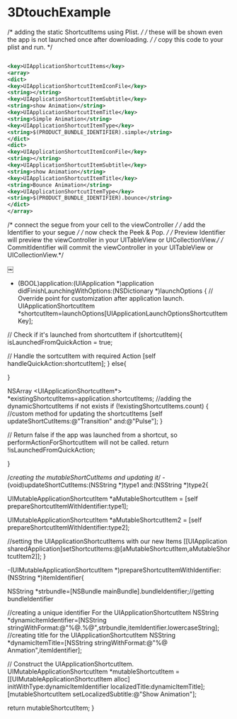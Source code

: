 # 3DtouchExample





/*	adding the static ShortcutItems using Plist.	*/
/*	these will be shown even the app is not launched once after downloading.	*/
/*	copy this code to your plist and run.	*/

```xml

<key>UIApplicationShortcutItems</key>
<array>
<dict>
<key>UIApplicationShortcutItemIconFile</key>
<string></string>
<key>UIApplicationShortcutItemSubtitle</key>
<string>show Animation</string>
<key>UIApplicationShortcutItemTitle</key>
<string>Simple Animation</string>
<key>UIApplicationShortcutItemType</key>
<string>$(PRODUCT_BUNDLE_IDENTIFIER).simple</string>
</dict>
<dict>
<key>UIApplicationShortcutItemIconFile</key>
<string></string>
<key>UIApplicationShortcutItemSubtitle</key>
<string>show Animation</string>
<key>UIApplicationShortcutItemTitle</key>
<string>Bounce Animation</string>
<key>UIApplicationShortcutItemType</key>
<string>$(PRODUCT_BUNDLE_IDENTIFIER).bounce</string>
</dict>
</array>

```

/*	connect the segue from your cell to the viewController 	*/
/*	add the Identifier to your segue	*/
/*	now check the Peek & Pop.	*/
/*	Preview Identifier will preview the viewController in your UITableView or UICollectionView.*/
/*	CommitIdentifier will commit the viewController in your UITableView or UICollectionView.*/

￼


- (BOOL)application:(UIApplication *)application didFinishLaunchingWithOptions:(NSDictionary *)launchOptions {
// Override point for customization after application launch.
UIApplicationShortcutItem *shortcutItem=launchOptions[UIApplicationLaunchOptionsShortcutItemKey];

// Check if it's launched from shortcutItem
if (shortcutItem){
isLaunchedFromQuickAction = true;

// Handle the sortcutItem with required Action
[self handleQuickAction:shortcutItem];
}
else{

}

NSArray <UIApplicationShortcutItem*> *existingShortcutItems=application.shortcutItems;
//adding the dynamicShortcutItems if not exists
if (!existingShortcutItems.count) {
//custom method for updating the shortcutItems
[self updateShortCutItems:@"Transition" and:@"Pulse"];
}


// Return false if the app was launched from a shortcut, so performActionForShortcutItem will not be called.
return !isLaunchedFromQuickAction;


}




/*creating the mutableShortCutItems and updating it*/
-(void)updateShortCutItems:(NSString *)type1 and:(NSString *)type2{

UIMutableApplicationShortcutItem *aMutableShortcutItem = [self prepareShortcutItemWithIdentifier:type1];

UIMutableApplicationShortcutItem *aMutableShortcutItem2 = [self prepareShortcutItemWithIdentifier:type2];




//setting the UIApplicationShortcutItems with our new Items
[[UIApplication sharedApplication]setShortcutItems:@[aMutableShortcutItem,aMutableShortcutItem2]];
}

-(UIMutableApplicationShortcutItem *)prepareShortcutItemWithIdentifier:(NSString *)itemIdentifier{

NSString *strbundle=[NSBundle mainBundle].bundleIdentifier;//getting bundleIdentifier

//creating a unique identifier For the UIApplicationShortcutItem
NSString *dynamicItemIdentifier=[NSString stringWithFormat:@"%@.%@",strbundle,itemIdentifier.lowercaseString];
//creating title for the UIApplicationShortcutItem
NSString *dynamicItemTitle=[NSString stringWithFormat:@"%@ Anmation",itemIdentifier];

// Construct the UIApplicationShortcutItem.
UIMutableApplicationShortcutItem *mutableShortcutItem = [[UIMutableApplicationShortcutItem alloc] initWithType:dynamicItemIdentifier localizedTitle:dynamicItemTitle];
[mutableShortcutItem setLocalizedSubtitle:@"Show Animation"];

return mutableShortcutItem;
}
